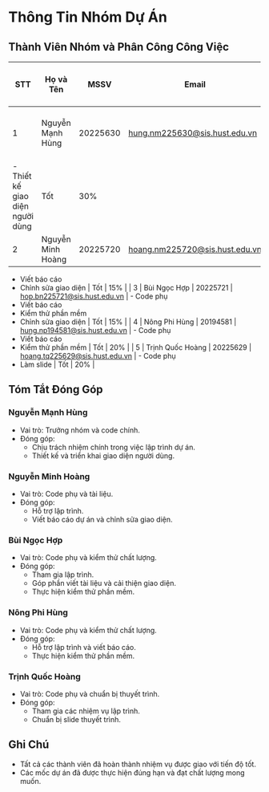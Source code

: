 # Thông Tin Nhóm Dự Án

## Thành Viên Nhóm và Phân Công Công Việc

| **STT** | **Họ và Tên**          | **MSSV**   | **Email**                         | **Công Việc**                                                                 | **Mức Độ Hoàn Thành** | **Ghi Chú** |
|---------|-----------------------|------------|-----------------------------------|-------------------------------------------------------------------------------|-----------------------|-------------|
| 1       | Nguyễn Mạnh Hùng     | 20225630   | hung.nm225630@sis.hust.edu.vn    | - Trưởng nhóm, code chính  
  - Thiết kế giao diện người dùng                                         | Tốt                   | 30%         |
| 2       | Nguyễn Minh Hoàng    | 20225720   | hoang.nm225720@sis.hust.edu.vn   | - Code phụ  
  - Viết báo cáo  
  - Chỉnh sửa giao diện                                                 | Tốt                   | 15%         |
| 3       | Bùi Ngọc Hợp         | 20225721   | hop.bn225721@sis.hust.edu.vn     | - Code phụ  
  - Viết báo cáo  
  - Kiểm thử phần mềm  
  - Chỉnh sửa giao diện                                                 | Tốt                   | 15%         |
| 4       | Nông Phi Hùng        | 20194581   | hung.np194581@sis.hust.edu.vn    | - Code phụ  
  - Viết báo cáo  
  - Kiểm thử phần mềm                                                   | Tốt                   | 20%         |
| 5       | Trịnh Quốc Hoàng     | 20225629   | hoang.tq225629@sis.hust.edu.vn   | - Code phụ  
  - Làm slide                                                          | Tốt                   | 20%         |

## Tóm Tắt Đóng Góp

### Nguyễn Mạnh Hùng
- Vai trò: Trưởng nhóm và code chính.
- Đóng góp:
  - Chịu trách nhiệm chính trong việc lập trình dự án.
  - Thiết kế và triển khai giao diện người dùng.

### Nguyễn Minh Hoàng
- Vai trò: Code phụ và tài liệu.
- Đóng góp:
  - Hỗ trợ lập trình.
  - Viết báo cáo dự án và chỉnh sửa giao diện.

### Bùi Ngọc Hợp
- Vai trò: Code phụ và kiểm thử chất lượng.
- Đóng góp:
  - Tham gia lập trình.
  - Góp phần viết tài liệu và cải thiện giao diện.
  - Thực hiện kiểm thử phần mềm.

### Nông Phi Hùng
- Vai trò: Code phụ và kiểm thử chất lượng.
- Đóng góp:
  - Hỗ trợ lập trình và viết báo cáo.
  - Thực hiện kiểm thử phần mềm.

### Trịnh Quốc Hoàng
- Vai trò: Code phụ và chuẩn bị thuyết trình.
- Đóng góp:
  - Tham gia các nhiệm vụ lập trình.
  - Chuẩn bị slide thuyết trình.

## Ghi Chú
- Tất cả các thành viên đã hoàn thành nhiệm vụ được giao với tiến độ tốt.
- Các mốc dự án đã được thực hiện đúng hạn và đạt chất lượng mong muốn.
